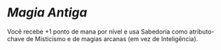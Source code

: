 # *Magia Antiga*

Você recebe +1 ponto de mana por nível e usa Sabedoria como atributo-chave de Misticismo e de magias arcanas (em vez de Inteligência).